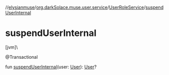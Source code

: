 //[elysianmuse](../../../index.md)/[org.darkSolace.muse.user.service](../index.md)/[UserRoleService](index.md)/[suspendUserInternal](suspend-user-internal.md)

# suspendUserInternal

[jvm]\

@Transactional

fun [suspendUserInternal](suspend-user-internal.md)(user: [User](../../org.darkSolace.muse.user.model/-user/index.md)): [User](../../org.darkSolace.muse.user.model/-user/index.md)?
